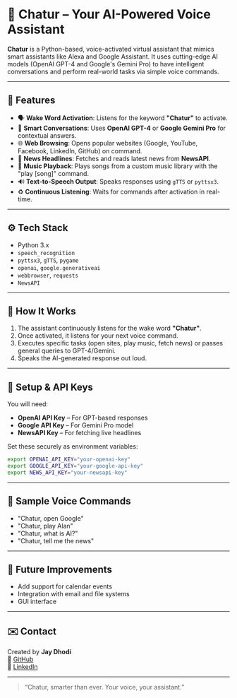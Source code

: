 # 🤖 Chatur – Your AI-Powered Voice Assistant

**Chatur** is a Python-based, voice-activated virtual assistant that mimics smart assistants like Alexa and Google Assistant. It uses cutting-edge AI models (OpenAI GPT-4 and Google's Gemini Pro) to have intelligent conversations and perform real-world tasks via simple voice commands.

---

## 🌟 Features

* 🗣️ **Wake Word Activation**: Listens for the keyword **"Chatur"** to activate.
* 💬 **Smart Conversations**: Uses **OpenAI GPT-4** or **Google Gemini Pro** for contextual answers.
* 🌐 **Web Browsing**: Opens popular websites (Google, YouTube, Facebook, LinkedIn, GitHub) on command.
* 📰 **News Headlines**: Fetches and reads latest news from **NewsAPI**.
* 🎵 **Music Playback**: Plays songs from a custom music library with the "play \[song]" command.
* 🔊 **Text-to-Speech Output**: Speaks responses using `gTTS` or `pyttsx3`.
* ♻️ **Continuous Listening**: Waits for commands after activation in real-time.

---

## ⚙️ Tech Stack

* Python 3.x
* `speech_recognition`
* `pyttsx3`, `gTTS`, `pygame`
* `openai`, `google.generativeai`
* `webbrowser`, `requests`
* `NewsAPI`

---

## 🚀 How It Works

1. The assistant continuously listens for the wake word **"Chatur"**.
2. Once activated, it listens for your next voice command.
3. Executes specific tasks (open sites, play music, fetch news) or passes general queries to GPT-4/Gemini.
4. Speaks the AI-generated response out loud.

---

## 🔐 Setup & API Keys

You will need:

* **OpenAI API Key** – For GPT-based responses
* **Google API Key** – For Gemini Pro model
* **NewsAPI Key** – For fetching live headlines

Set these securely as environment variables:

```bash
export OPENAI_API_KEY="your-openai-key"
export GOOGLE_API_KEY="your-google-api-key"
export NEWS_API_KEY="your-newsapi-key"
```

---

## 📅 Sample Voice Commands

* "Chatur, open Google"
* "Chatur, play Alan"
* "Chatur, what is AI?"
* "Chatur, tell me the news"

---

## 🔧 Future Improvements

* Add support for calendar events
* Integration with email and file systems
* GUI interface

---

## ✉️ Contact
Created by **Jay Dhodi**  
🔗 [GitHub](https://github.com/jaydhodi09)  
🔗 [LinkedIn](https://www.linkedin.com/in/jaydhodi14/)

---

> “Chatur, smarter than ever. Your voice, your assistant.”
